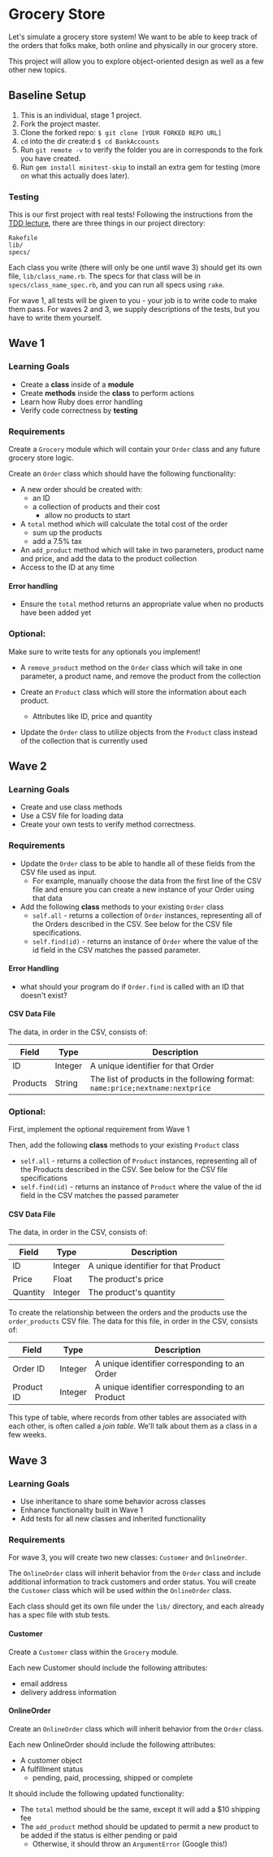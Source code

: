 # Grocery Store

Let's simulate a grocery store system! We want to be able to keep track of the orders that folks make, both online and physically in our grocery store.

This project will allow you to explore object-oriented design as well as a few other new topics.

## Baseline Setup

1. This is an individual, stage 1 project.
1. Fork the project master.
1. Clone the forked repo: `$ git clone [YOUR FORKED REPO URL]`
1. `cd` into the dir create:d `$ cd BankAccounts`
1. Run `git remote -v` to verify the folder you are in corresponds to the fork you have created.
1. Run `gem install minitest-skip` to install an extra gem for testing (more on what this actually does later).

### Testing

This is our first project with real tests! Following the instructions from the [TDD lecture](https://github.com/Ada-Developers-Academy/textbook-curriculum/blob/master/00-programming-fundamentals/intro-to-automated-tests.md), there are three things in our project directory:

```
Rakefile
lib/
specs/
```

Each class you write (there will only be one until wave 3) should get its own file, `lib/class_name.rb`. The specs for that class will be in `specs/class_name_spec.rb`, and you can run all specs using `rake`.

For wave 1, all tests will be given to you - your job is to write code to make them pass. For waves 2 and 3, we supply descriptions of the tests, but you have to write them yourself.

## Wave 1

### Learning Goals
- Create a **class** inside of a **module**
- Create **methods** inside the **class** to perform actions
- Learn how Ruby does error handling
- Verify code correctness by **testing**

### Requirements

Create a `Grocery` module which will contain your `Order` class and any future grocery store logic.

Create an `Order` class which should have the following functionality:
- A new order should be created with:
  - an ID
  - a collection of products and their cost
    - allow no products to start
- A `total` method which will calculate the total cost of the order
  - sum up the products
  - add a 7.5% tax
- An `add_product` method which will take in two parameters, product name and price, and add the data to the product collection
- Access to the ID at any time

#### Error handling
- Ensure the `total` method returns an appropriate value when no products have been added yet

### Optional:
Make sure to write tests for any optionals you implement!

- A `remove_product` method on the `Order` class which will take in one parameter, a product name, and remove the product from the collection

- Create an `Product` class which will store the information about each product.
  - Attributes like ID, price and quantity

- Update the `Order` class to utilize objects from the `Product` class instead of the collection that is currently used

## Wave 2

### Learning Goals
- Create and use class methods
- Use a CSV file for loading data
- Create your own tests to verify method correctness.

### Requirements
- Update the `Order` class to be able to handle all of these fields from the CSV file used as input.
  - For example, manually choose the data from the first line of the CSV file and ensure you can create a new instance of your Order using that data
- Add the following **class** methods to your existing `Order` class
  - `self.all` - returns a collection of `Order` instances, representing all of the Orders described in the CSV. See below for the CSV file specifications.
  - `self.find(id)` - returns an instance of `Order` where the value of the id field in the CSV matches the passed parameter.

#### Error Handling
- what should your program do if `Order.find` is called with an ID that doesn't exist?

#### CSV Data File

The data, in order in the CSV, consists of:  

| Field    | Type     | Description
|----------|----------|------------
| ID       | Integer  | A unique identifier for that Order
| Products  | String  | The list of products in the following format: `name:price;nextname:nextprice`

### Optional:
First, implement the optional requirement from Wave 1

Then, add the following **class** methods to your existing `Product` class
  - `self.all` - returns a collection of `Product` instances, representing all of the Products described in the CSV. See below for the CSV file specifications
  - `self.find(id)` - returns an instance of `Product` where the value of the id field in the CSV matches the passed parameter

#### CSV Data File
The data, in order in the CSV, consists of:

| Field          | Type    | Description
|----------------|---------|------------
| ID             | Integer | A unique identifier for that Product
| Price      | Float  | The product's price
| Quantity     | Integer  | The product's quantity

To create the relationship between the orders and the products use the `order_products` CSV file. The data for this file, in order in the CSV, consists of:

| Field      | Type    | Description
|------------|---------|------------
| Order ID | Integer | A unique identifier corresponding to an Order
| Product ID   | Integer | A unique identifier corresponding to an Product

This type of table, where records from other tables are associated with each other, is often called a _join table_. We'll talk about them as a class in a few weeks.

## Wave 3
### Learning Goals
- Use inheritance to share some behavior across classes
- Enhance functionality built in Wave 1
- Add tests for all new classes and inherited functionality

### Requirements

For wave 3, you will create two new classes: `Customer` and `OnlineOrder`.

 The `OnlineOrder` class will inherit behavior from the `Order` class and include additional information to track customers and order status. You will create the `Customer` class which will be used _within_ the `OnlineOrder` class.

Each class should get its own file under the `lib/` directory, and each already has a spec file with stub tests.

#### Customer
Create a `Customer` class within the `Grocery` module.

Each new Customer should include the following attributes:
- email address
- delivery address information


#### OnlineOrder
Create an `OnlineOrder` class which will inherit behavior from the `Order` class.

Each new OnlineOrder should include the following attributes:
- A customer object
- A fulfillment status
  - pending, paid, processing, shipped or complete

It should include the following updated functionality:
- The `total` method should be the same, except it will add a $10 shipping fee
- The `add_product` method should be updated to permit a new product to be added if the status is either pending or paid
  - Otherwise, it should throw an `ArgumentError` (Google this!)
